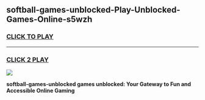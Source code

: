 
## softball-games-unblocked-Play-Unblocked-Games-Online-s5wzh
<h3>
<a href="https://premium76.site?title=softball-games-unblocked&ref=24A">CLICK TO PLAY</a></h3>
<hr>

<h3>
<a href="https://premium76.site?title=softball-games-unblocked&ref=24A">CLICK 2 PLAY</a>
  
</h3>

<a href="https://premium76.site?title=softball-games-unblocked&ref=24A"><img src="https://clearcache.store/games.png"></a>


**softball-games-unblocked games unblocked: Your Gateway to Fun and Accessible Online Gaming**
